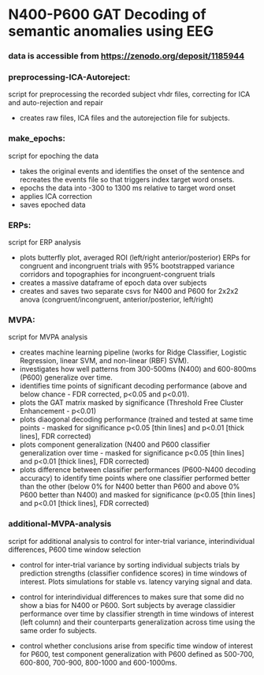 # N400-P600 GAT Decoding of semantic anomalies using EEG

### data is accessible from https://zenodo.org/deposit/1185944

### preprocessing-ICA-Autoreject: 
script for preprocessing the recorded subject vhdr files, correcting for ICA and auto-rejection and repair
 - creates raw files, ICA files and the autorejection file for subjects.
 

### make_epochs: 
script for epoching the data
 - takes the original events and identifies the onset of the sentence and recreates the events file so that triggers index target word onsets.
 - epochs the data into -300 to 1300 ms relative to target word onset
 - applies ICA correction
 - saves epoched data


### ERPs:
script for ERP analysis
- plots butterfly plot, averaged ROI (left/right anterior/posterior) ERPs for congruent and incongruent trials with 95% bootstrapped variance corridors and topographies for incongruent-congruent trials
- creates a massive dataframe of epoch data over subjects
- creates and saves two separate csvs for N400 and P600 for 2x2x2 anova (congruent/incongruent, anterior/posterior, left/right)


### MVPA: 
script for MVPA analysis
- creates machine learning pipeline (works for Ridge Classifier, Logistic Regression, linear SVM, and non-linear (RBF) SVM).
- investigates how well patterns from 300-500ms (N400) and 600-800ms (P600) generalize over time.
- identifies time points of significant decoding performance (above and below chance - FDR corrected, p<0.05 and p<0.01).
- plots the GAT matrix masked by significance (Threshold Free Cluster Enhancement - p<0.01)
- plots diaogonal decoding performance (trained and tested at same time points - masked for significance p<0.05 [thin lines] and p<0.01 [thick lines], FDR corrected) 
- plots component generalization (N400 and P600 classifier generalization over time - masked for significance p<0.05 [thin lines] and p<0.01 [thick lines], FDR corrected)
- plots difference between classifier performances (P600-N400 decoding accuracy) to identify time points where one classifier performed better than the other (below 0% for N400 better than P600 and above 0% P600 better than N400) and masked for significance (p<0.05 [thin lines] and p<0.01 [thick lines], FDR corrected) 


### additional-MVPA-analysis
script for additional analysis to control for inter-trial variance, interindividual differences, P600 time window selection

- control for inter-trial variance by sorting individual subjects trials by prediction strengths (classifier confidence scores) in time windows of interest. Plots simulations for stable vs. latency varying signal and data.

- control for interindividual differences to makes sure that some did no show a bias for N400 or P600. Sort subjects by average classidier performance over time by classifier strength in time windows of interest (left column) and their counterparts generalization across time using the same order fo subjects.

- control whether conclusions arise from specific time window of interest for P600, test component generalization with P600 defined as 500-700, 600-800, 700-900, 800-1000 and 600-1000ms.
